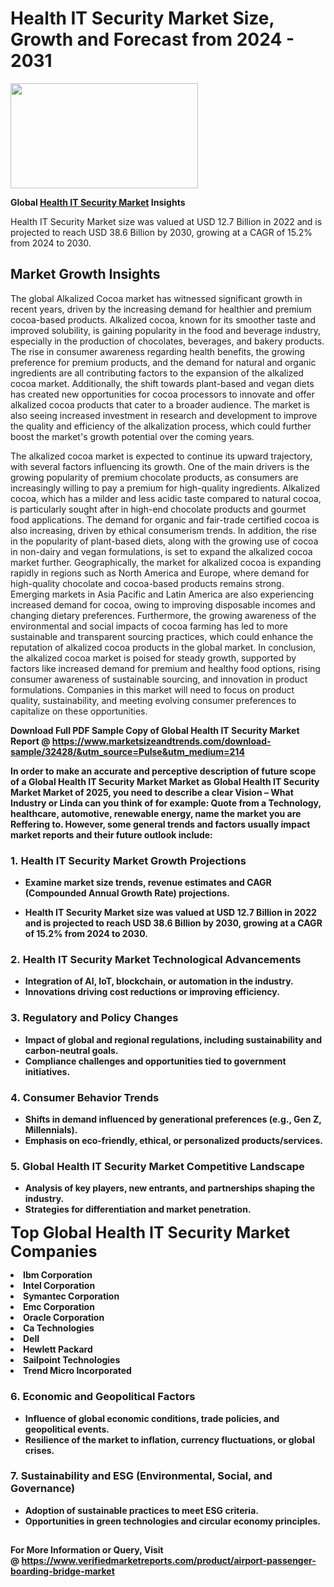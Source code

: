 <H1>Health IT Security Market Size, Growth and Forecast from 2024 - 2031</H1><img class="aligncenter size-medium wp-image-584254" src="https://thirdeyenews.in/wp-content/uploads/2024/09/Global-Market-Research-300x168.jpeg" alt="" width="300" height="168" /><p><strong>Global&nbsp;<a href="https://www.marketsizeandtrends.com/download-sample/32428/&amp;utm_source=Pulse&amp;utm_medium=214">Health IT Security Market</a> Insights</strong></p><p>Health IT Security Market size was valued at USD 12.7 Billion in 2022 and is projected to reach USD 38.6 Billion by 2030, growing at a CAGR of 15.2% from 2024 to 2030.</p><p><h2>Market Growth Insights</h2> <p>The global Alkalized Cocoa market has witnessed significant growth in recent years, driven by the increasing demand for healthier and premium cocoa-based products. Alkalized cocoa, known for its smoother taste and improved solubility, is gaining popularity in the food and beverage industry, especially in the production of chocolates, beverages, and bakery products. The rise in consumer awareness regarding health benefits, the growing preference for premium products, and the demand for natural and organic ingredients are all contributing factors to the expansion of the alkalized cocoa market. Additionally, the shift towards plant-based and vegan diets has created new opportunities for cocoa processors to innovate and offer alkalized cocoa products that cater to a broader audience. The market is also seeing increased investment in research and development to improve the quality and efficiency of the alkalization process, which could further boost the market's growth potential over the coming years.</p> <p><strong></strong></p> <p>The alkalized cocoa market is expected to continue its upward trajectory, with several factors influencing its growth. One of the main drivers is the growing popularity of premium chocolate products, as consumers are increasingly willing to pay a premium for high-quality ingredients. Alkalized cocoa, which has a milder and less acidic taste compared to natural cocoa, is particularly sought after in high-end chocolate products and gourmet food applications. The demand for organic and fair-trade certified cocoa is also increasing, driven by ethical consumerism trends. In addition, the rise in the popularity of plant-based diets, along with the growing use of cocoa in non-dairy and vegan formulations, is set to expand the alkalized cocoa market further. Geographically, the market for alkalized cocoa is expanding rapidly in regions such as North America and Europe, where demand for high-quality chocolate and cocoa-based products remains strong. Emerging markets in Asia Pacific and Latin America are also experiencing increased demand for cocoa, owing to improving disposable incomes and changing dietary preferences. Furthermore, the growing awareness of the environmental and social impacts of cocoa farming has led to more sustainable and transparent sourcing practices, which could enhance the reputation of alkalized cocoa products in the global market. In conclusion, the alkalized cocoa market is poised for steady growth, supported by factors like increased demand for premium and healthy food options, rising consumer awareness of sustainable sourcing, and innovation in product formulations. Companies in this market will need to focus on product quality, sustainability, and meeting evolving consumer preferences to capitalize on these opportunities. <p><strong></p><p><span class=""><strong>Download Full PDF Sample Copy of Global Health IT Security Market Report</strong> @ <a href="https://www.marketsizeandtrends.com/download-sample/32428/&amp;utm_source=Pulse&amp;utm_medium=214" target="_blank">https://www.marketsizeandtrends.com/download-sample/32428/&amp;utm_source=Pulse&amp;utm_medium=214</a></span></p><p>In order to make an accurate and perceptive description of future scope of a Global&nbsp;Health IT Security Market Market as Global&nbsp;Health IT Security Market Market of 2025, you need to describe a clear Vision &ndash; What Industry or Linda can you think of for example: Quote from a Technology, healthcare, automotive, renewable energy, name the market you are Reffering to. However, some general trends and factors usually impact market reports and their future outlook include:</p><h3>1.&nbsp;<strong>Health IT Security Market Growth Projections</strong></h3><ul><li>Examine market size trends, revenue estimates and CAGR (Compounded Annual Growth Rate) projections.</li><li><p>Health IT Security Market size was valued at USD 12.7 Billion in 2022 and is projected to reach USD 38.6 Billion by 2030, growing at a CAGR of 15.2% from 2024 to 2030.</p></li></ul><h3>2.&nbsp;<strong>Health IT Security Market Technological Advancements</strong></h3><ul><li>Integration of AI, IoT, blockchain, or automation in the industry.</li><li>Innovations driving cost reductions or improving efficiency.</li></ul><h3>3.&nbsp;<strong>Regulatory and Policy Changes</strong></h3><ul><li>Impact of global and regional regulations, including sustainability and carbon-neutral goals.</li><li>Compliance challenges and opportunities tied to government initiatives.</li></ul><h3>4.&nbsp;<strong>Consumer Behavior Trends</strong></h3><ul><li>Shifts in demand influenced by generational preferences (e.g., Gen Z, Millennials).</li><li>Emphasis on eco-friendly, ethical, or personalized products/services.</li></ul><h3>5.&nbsp;<strong>Global Health IT Security Market Competitive Landscape</strong></h3><ul><li>Analysis of key players, new entrants, and partnerships shaping the industry.</li><li>Strategies for differentiation and market penetration.</li></ul><p data-pm-slice="1 1 []"><span style="color: inherit; font-family: inherit; font-size: 25px;">Top Global Health IT Security Market Companies</span></p><div class="" data-test-id=""><p><li>Ibm Corporation</li><li> Intel Corporation</li><li> Symantec Corporation</li><li> Emc Corporation</li><li> Oracle Corporation</li><li> Ca Technologies</li><li> Dell</li><li> Hewlett Packard</li><li> Sailpoint Technologies</li><li> Trend Micro Incorporated</li></p></div><h3>6.&nbsp;<strong>Economic and Geopolitical Factors</strong></h3><ul><li>Influence of global economic conditions, trade policies, and geopolitical events.</li><li>Resilience of the market to inflation, currency fluctuations, or global crises.</li></ul><h3>7.&nbsp;<strong>Sustainability and ESG (Environmental, Social, and Governance)</strong></h3><ul><li>Adoption of sustainable practices to meet ESG criteria.</li><li>Opportunities in green technologies and circular economy principles.</li></ul><h2><strong style="font-size: 14px;">For More Information or Query, Visit @&nbsp;</strong><a style="background-color: #ffffff; font-size: 14px;" href="https://www.marketsizeandtrends.com/report/health-it-security-market/" target="_blank">https://www.verifiedmarketreports.com/product/airport-passenger-boarding-bridge-market</a></h2>

